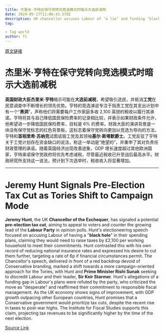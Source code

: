 ```yaml
---
title: 杰里米·亨特在保守党转向竞选模式时暗示大选前减税
date: 2024-05-17T11:06:43.578Z
description: UK chancellor accuses Labour of ‘a lie’ and funding ‘black hole’ in political speech
tag: 

- Tag world
author: ft
---
```


[原文链接](https://ft.com/content/a268da06-a421-4bfc-96a6-b6f72178e724)

# **杰里米·亨特**在保守党转向竞选模式时暗示大选前减税 

**英国财政大臣杰里米·亨特**暗示可能在**大选前减税**，希望吸引选民，并抵消**工党**在民意调查中不断增长的领先优势。亨特的竞选演说专注于指责工党在其支出计划中有一个“**黑洞**”，声称他们将需要每户工作家庭多收 2,100 英镑的税收以履行其承诺。亨特将其与自己降低国民保险费率的记录相比较，并表示如果财政条件允许，他希望进一步降低国民保险费率，目标是 6% 的费率。财政大臣的演讲背景是一块没有保守党标志的红色背景板，这标志着保守党转向更加以竞选为导向的方法，亨特和**首相里希·苏纳克**试图诋毁工党及其领袖**基尔·斯塔默爵士**。工党反驳了亨特关于工党计划存在资金缺口的说法，称这一举动是“绝望的”，并重申了其对负责任财政管理的承诺。随着英国经济出现改善迹象，GDP 增长速度超过其他欧洲国家，亨特承诺保守党政府将优先考虑减税，尽管最近税收已升至战后最高水平。财政研究所支持这一说法，预计到下次选举时，税收收入将显著增加。

---

# Jeremy Hunt Signals Pre-Election Tax Cut as Tories Shift to Campaign Mode 

**Jeremy Hunt**, the UK **Chancellor of the Exchequer**, has signaled a potential **pre-election tax cut**, aiming to appeal to voters and counter the growing lead of the **Labour Party** in opinion polls. Hunt's electioneering speech focused on accusing Labour of having a "**black hole**" in their spending plans, claiming they would need to raise taxes by £2,100 per working household to meet their commitments. Hunt contrasted this with his own record of reducing national insurance rates and expressed his desire to cut them further, targeting a rate of 6p if financial circumstances permit. The Chancellor's speech, delivered in front of a red backdrop devoid of Conservative branding, marked a shift towards a more campaign-oriented approach for the Tories, with Hunt and **Prime Minister Rishi Sunak** seeking to discredit Labour and their leader, **Sir Keir Starmer**. Hunt's allegations of a funding gap in Labour's plans were refuted by the party, who criticized the move as "desperate" and reaffirmed their commitment to responsible fiscal management. As the UK economy shows signs of improvement, with GDP growth outpacing other European countries, Hunt promises that a Conservative government would prioritize tax cuts, despite the recent rise in taxes to post-war highs. The Institute for Fiscal Studies supports this claim, projecting tax revenues to be significantly higher by the time of the next election.

[Source Link](https://ft.com/content/a268da06-a421-4bfc-96a6-b6f72178e724)

